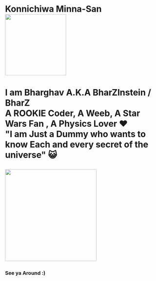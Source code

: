 <h1> Konnichiwa Minna-San  <img src="https://c.tenor.com/-jPecNydkV8AAAAi/yuri-anime.gif" width="200px"> <h1>



 
 I am Bharghav A.K.A BharZInstein / BharZ                                                                                                   
 A ROOKIE Coder, A Weeb, A Star Wars Fan , A Physics Lover ❤️                                                                               
 "I am Just a Dummy who wants to know Each and every secret of the universe" 😺
 <h2> <img src= "https://thumbs.gfycat.com/AdoredCheeryConure-max-1mb.gif" width="300px"> <h2>
  <h3> See ya Around :) <h3> 
 
<!--

-->
